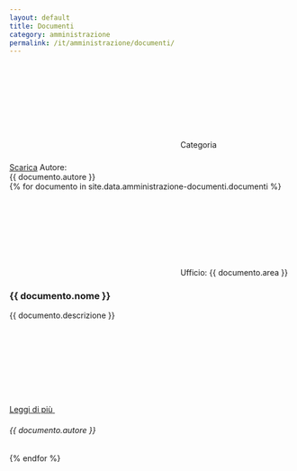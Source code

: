 ```yaml
---
layout: default
title: Documenti
category: amministrazione
permalink: /it/amministrazione/documenti/
---
```

<div class="container">
<div class="row">
    <div class="col-12 col-lg-6">
      <div class="card-wrapper">
        <div class="card">
          <div class="card-body">
            <div class="categoryicon-top">
              <svg class="icon">
                <use href="/bootstrap-italia/dist/svg/sprites.svg#it-file"></use>
              </svg>
              <span class="text">Categoria<br></span>
            </div>
            <a href="{{ documento.link }}">
              <h3 class="card-title h5"></h3>
            </a>
            <p class="card-text font-serif"></p>
            <a href class="button">Scarica</a>
            <span class="text">Autore: <br>{{ documento.autore }}</span>
          </div>
        </div>
      </div>
    </div>
    <!--end col-->
</div>
<!--end row-->
<div class="row">
  {% for documento in site.data.amministrazione-documenti.documenti %}

  <div class="col-12 col-lg-8">
    <!--start card-->
    <div class="card-wrapper card-space">
      <div class="card card-bg card-big border-bottom-card">
        <div class="flag-icon"></div>
        <div class="etichetta">
          <svg class="icon"><use href="/bootstrap-italia/dist/svg/sprites.svg#it-settings"></use></svg>
          <span>Ufficio: {{ documento.area }}</span>
        </div>
        <div class="card-body">
          <h3 class="card-title h5 ">{{ documento.nome }}</h3>
          <p class="card-text font-serif">{{ documento.descrizione }}</p>
          <a class="read-more" href="{{ documento.link }}">
            <span class="text">Leggi di più</span>
            <svg class="icon"><use href="/bootstrap-italia/dist/svg/sprites.svg#it-arrow-right"></use></svg>
          </a>
          <h6 class="card-title h6 ">{{ documento.autore }}</h6>
        </div>
      </div>
    </div>
    <!--end card-->
  </div>
  {% endfor %}
</div>


</div>
